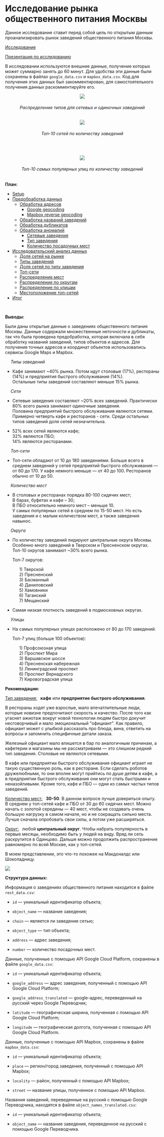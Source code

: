 # Исследование рынка общественного питания Москвы

Данное исследование ставит перед собой цель по открытым данным проанализировать рынок заведений общественного питания Москвы.

<a href="https://rusmux.github.io/yandex-projects/restaurants.html" target="_blank">Исследование</a>

<a href="Yandex.Restaurants.pdf" target="_blank">Презентация по исследованию</a>

В исследовании используются внешние данные, получение которых может суммарно занять до 60 минут. Для удобства эти данные были сохранены в файлах `google_data.csv` и `mapbox_data.csv`. Код для получения этих данных был закомментирован, для самостоятельного получения данных раскомментируйте его.


<p align="center"><img src="images/1.png"></p>
<h6 align="center">Распределение типов для сетевых и одиночных заведений</h6>

<p align="center"><img src="images/2.png"></p>
<h6 align="center">Топ-10 сетей по количеству заведений</h6>

<br>

<p align="center"><img src="images/4.png"></p>
<h6 align="center">Топ-10 самых популярных улиц по количеству заведений</h6>

**План:**

<div class="toc">
   <ul class="toc-item">
      <li><span><a href="#Setup" data-toc-modified-id="Setup-2">Setup</a></span></li>
      <li>
         <span><a href="#Предобработка-данных" data-toc-modified-id="Предобработка-данных-3">Предобработка данных</a></span>
         <ul class="toc-item">
            <li>
               <span><a href="#Обработка-адресов" data-toc-modified-id="Обработка-адресов-3.1">Обработка адресов</a></span>
               <ul class="toc-item">
                  <li><span><a href="#Google-geocoding" data-toc-modified-id="Google-geocoding-3.1.1">Google geocoding</a></span></li>
                  <li><span><a href="#Mapbox-reverse-geocoding" data-toc-modified-id="Mapbox-reverse-geocoding-3.1.2">Mapbox reverse geocoding</a></span></li>
               </ul>
            </li>
            <li><span><a href="#Обработка-названий-заведений" data-toc-modified-id="Обработка-названий-заведений-3.2">Обработка названий заведений</a></span></li>
            <li><span><a href="#Обработка-дубликатов" data-toc-modified-id="Обработка-дубликатов-3.3">Обработка дубликатов</a></span></li>
            <li>
               <span><a href="#Обработка-аномалий" data-toc-modified-id="Обработка-аномалий-3.4">Обработка аномалий</a></span>
               <ul class="toc-item">
                  <li><span><a href="#Сетевые-заведения" data-toc-modified-id="Сетевые-заведения-3.4.1">Сетевые заведения</a></span></li>
                  <li><span><a href="#Тип-заведения" data-toc-modified-id="Тип-заведения-3.4.2">Тип заведения</a></span></li>
                  <li><span><a href="#Количество-посадочных-мест" data-toc-modified-id="Количество-посадочных-мест-3.4.3">Количество посадочных мест</a></span></li>
               </ul>
            </li>
         </ul>
      </li>
      <li>
         <span><a href="#Исследовательский-анализ-данных" data-toc-modified-id="Исследовательский-анализ-данных-4">Исследовательский анализ данных</a></span>
         <ul class="toc-item">
            <li><span><a href="#Доля-сетей-на-рынке" data-toc-modified-id="Доля-сетей-на-рынке-4.1">Доля сетей на рынке</a></span></li>
            <li><span><a href="#Типы-заведений" data-toc-modified-id="Типы-заведений-4.2">Типы заведений</a></span></li>
            <li><span><a href="#Доля-сетей-по-типу-заведения" data-toc-modified-id="Доля-сетей-по-типу-заведения-4.3">Доля сетей по типу заведения</a></span></li>
            <li><span><a href="#Топ-сети" data-toc-modified-id="Топ-сети-4.4">Топ-сети</a></span></li>
            <li><span><a href="#Распределение-мест" data-toc-modified-id="Распределение-мест-4.5">Распределение мест</a></span></li>
            <li><span><a href="#Распределение-по-округам" data-toc-modified-id="Распределение-по-округам-4.6">Распределение по округам</a></span></li>
            <li><span><a href="#Распределение-по-улицам" data-toc-modified-id="Распределение-по-улицам-4.7">Распределение по улицам</a></span></li>
            <li><span><a href="#Местоположение-топ-сетей" data-toc-modified-id="Местоположение-топ-сетей-4.8">Местоположение топ-сетей</a></span></li>
         </ul>
      </li>
      <li><span><a href="#Итог" data-toc-modified-id="Итог-5">Итог</a></span></li>
   </ul>
</div>

<br>

**Выводы:**

Были даны открытые данные о заведениях общественного питания Москвы. Данные содержали множественные неточности и дубликаты, так что была проведена предобработка, которая включала в себя обработку названий заведений, типов объектов и адресов. Для получения точных адресов и координат объектов использовались сервисы Google Maps и Mapbox. 

&emsp; *Типы заведений*

* Кафе занимают ~40% рынка. Потом идут столовые (17%), рестораны (14%) и предприятия быстрого обслуживания (14%). <br> Остальные типы заведений составляют меньше 15% рынка.

&emsp; *Сети*


* Сетевые заведения составляют ~20% всех заведений. Практически 80% всего рынка занимают одиночные заведения.<br> Половина предприятий быстрого обслуживания являются сетями. Примерно четверть кафе и ресторанов - сети. Среди остальных типов заведений доля сетей незначительна.


* 52% всех сетей являются кафе;<br>
  32% являются ПБО;<br>
  14% являются ресторанами.
  
&emsp; *Топ-сети*

* Топ-сети обладают от 10 до 180 заведениями. Больше всего в среднем заведений у сетей предприятий быстрого обслуживания — от 60 до 170. У кафе немного меньше — от 40 до 100. Ресторанов обычно от 10 до 50.

&emsp; *Количество мест*

* В столовых и ресторанах порядка 80-100 сидячих мест;<br>
  В барах, буфетах и кафе – 30;<br>
  В ПБО относительно немного мест – меньше 10.<br>
  У самых популярных сетей в среднем по 15-50 мест. Но есть заведения и с малым количеством мест, а также заведения навынос.

&emsp; *Округа*

* По количеству заведений лидируют центральные округа Москвы. Особенно много заведений в Тверском и Пресненском округах.<br> Топ-10 округов занимают ~30% всего рынка.<br>

  Топ-7 округов:

&emsp;&emsp;&emsp; 1) Тверской<br>
&emsp;&emsp;&emsp; 2) Пресненский<br>
&emsp;&emsp;&emsp; 3) Басманный<br>
&emsp;&emsp;&emsp; 4) Даниловский<br>
&emsp;&emsp;&emsp; 5) Хамовники<br>
&emsp;&emsp;&emsp; 6) Таганский<br>
&emsp;&emsp;&emsp; 7) Мещанский<br>


* Самая низкая плотность заведений в подмосковных округах.

&emsp; *Улицы*

* На самых популярных улицах расположено от 80 до 170 заведений.<br>
  
  Топ-7 улиц (больше 100 объектов):
  
&emsp;&emsp;&emsp; 1) Профсоюзная улица<br>
&emsp;&emsp;&emsp; 2) Проспект Мира<br>
&emsp;&emsp;&emsp; 3) Варшавское шоссе<br>
&emsp;&emsp;&emsp; 4) Пресненская набережная<br>
&emsp;&emsp;&emsp; 5) Ленинградский проспект<br>
&emsp;&emsp;&emsp; 6) Проспект Вернадского<br>
&emsp;&emsp;&emsp; 7) Кировоградская улица<br>

**Рекомендации:**

<ins>Тип заведения:</ins> &ensp;**кафе** или **предприятие быстрого обслуживания**. 

В рестораны ходят уже взрослые, мало впечатлительные люди, которые новизне предпочитают скорость и качество. После того как угаснет ажиотаж вокруг новой технологии людям быстро докучит несговорчивый и мало эмоциональный "официант". Как правило, официант может с улыбкой рассказать про блюда, вина, ответить на вопросы и запомнить специфичные детали заказа. 

Железный официант мало впишется в бар по аналогичным причинам, а кафетерии и магазины мы не рассматриваем — это слишком редкий тип заведения. Столовые не являются сетевыми.

В кафе или предприятии быстрого обслуживания официант играет не такую существенную роль, как в ресторане. Если сделать роботов дружелюбными, то они вполне могут прийтись по душе детям в кафе, а в предприятии быстрого обслуживания они могут стать быстрыми и неназойливыми. Кроме того, кафе и ПБО — одни из самых частых типов заведений.

<ins>Количество мест:</ins> &ensp;**30-50**. В данном вопросе лучше довериться опыту. В среднем у топ-сетей кафе и ПБО от 30 до 60 сидячих мест. Можно начать с золотой середины — 40 мест, чтобы не создавать очень большую нагрузку в самом начале, но и не сокращать сильно места. Лучше сначала опробовать свои силы, а потом уже расширяться.

<ins>Округ:</ins> &ensp;любой **центральный округ**. Чтобы набрать популярность в первые месяцы, необходимо быть у людей на виду. Вряд ли сеть раскрутится в Одинцово. Дальше можно продолжить распространение равномерно по всей Москве, как у топ-сетей.

В моем представлении, это что-то похожее на Макдоналдс или Шоколадницу.

<img src="images/3.png">

<br>

**Структура данных:**

Информация о заведениях общественного питания находится в файле `rest_data.csv`:

* `id` — уникальный идентификатор объекта;

* `object_name` — название заведения;

* `chain` — является ли заведение сетью;

* `object_type` — тип объекта;

* `address` — адрес заведения;

* `number` — количество посадочных мест.

Данные, полученные с помощью API Google Cloud Platform, сохранены в файле `google_data.csv`:

* `id` — уникальный идентификатор объекта;

* `google_address` — адрес заведения, полученный с помощью API Google Cloud Platform;

* `google_address_translated` — google-адрес, переведенный на русский через Google Переводчик;

* `latitude` — географическая ширина, полученная с помощью API Google Cloud Platform;

* `longitude` — географическая долгота, полученная с помощью API Google Cloud Platform.

Данные, полученные с помощью API Mapbox, сохранены в файле `mapbox_data.csv`:

* `id` — уникальный идентификатор объекта;

* `place` — регион/город заведения, полученный с помощью API Mapbox;

* `locality` — район, полученный с помощью API Mapbox;

* `street` — название улицы, полученное с помощью API Mapbox.

Названия заведений, переведенные на русский с помощью Google Переводчика, находятся в файле `object_names_translated.csv`:

* `id` — уникальный идентификатор объекта;

* `object_name` — название заведения, переведенное на русский с помощью Google Переводчика.
